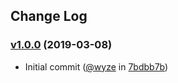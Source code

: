 ## Change Log

### [v1.0.0](https://github.com/wyze/changelog/releases/tag/v1.0.0) (2019-03-08)

* Initial commit ([@wyze](https://github.com/wyze) in [7bdbb7b](https://github.com/wyze/changelog/commit/7bdbb7b))
